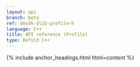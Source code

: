 ```yaml
---
layout: api
branch: beta
ref: dmsdk-dlib-profile-h
language: C++
title: API reference (Profile)
type: Defold C++
---
```

{% include anchor_headings.html html=content %}